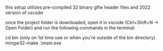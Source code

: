 this setup utilizes pre-compiled 32 binary glfw header files and 2022 version of vscode

once the project folder is downloaded, open it in vscode (Ctrl+Shift+N -> Open Folder) and run the following commands in the terminal:
  
cd bin    (only on 1st time use or when you're outside of the bin directory)
mingw32-make
.\main.exe
